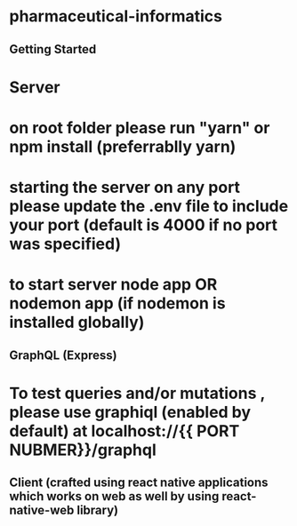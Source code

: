 # pharmaceutical-informatics

## Getting Started

# Server
# on root folder please run "yarn" or npm install (preferrablly yarn)
# starting the server on any port please update the .env file to include your port (default is 4000 if no port was specified)
# to start server node app OR nodemon app (if nodemon is installed globally)

## GraphQL (Express)
# To test queries and/or mutations , please use graphiql (enabled by default) at localhost://{{ PORT NUBMER}}/graphql


## Client (crafted using react native applications which works on web as well by using react-native-web library)

# 